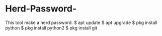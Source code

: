 # Herd-Password-
This tool make a herd password. 
$ apt update
$ apt upgrade
$ pkg install python
$ pkg install python2
$ pkg install git 
